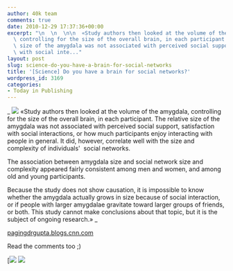 ```yaml
---
author: 40k team
comments: true
date: 2010-12-29 17:37:36+00:00
excerpt: "\n  \n  \n\n  «Study authors then looked at the volume of the amygdala,\
  \ controlling for the size of the overall brain, in each participant. The relative\
  \ size of the amygdala was not associated with perceived social support, satisfaction\
  \ with social inte..."
layout: post
slug: science-do-you-have-a-brain-for-social-networks
title: '[Science] Do you have a brain for social networks?'
wordpress_id: 3169
categories:
- Today in Publishing
---
```



  


  _
![](http://www.40kbooks.com/wp-content/uploads/quote1.jpg)
  «Study authors then looked at the volume of the amygdala, controlling for the size of the overall brain, in each participant. The relative size of the amygdala was not associated with perceived social support, satisfaction with social interactions, or how much participants enjoy interacting with people in general. It did, however, correlate well with the size and complexity of individuals'  social networks.
  

The association between amygdala size and social network size and complexity appeared fairly consistent among men and women, and among old and young participants.
  

Because the study does not show causation, it is impossible to know whether the amygdala actually grows in size because of social interaction, or if people with larger amygdalae gravitate toward larger groups of friends, or both. This study cannot make conclusions about that topic, but it is the subject of ongoing research.»
_  

[pagingdrgupta.blogs.cnn.com](http://tinyurl.com/36sbj4g)






Read the comments too ;)





[![](http://www.bookcafe.net/filtr/t1.png)
[![](http://www.bookcafe.net/filtr/f1.png)](http://www.facebook.com/pages/40k/122586614419616)


 
    
